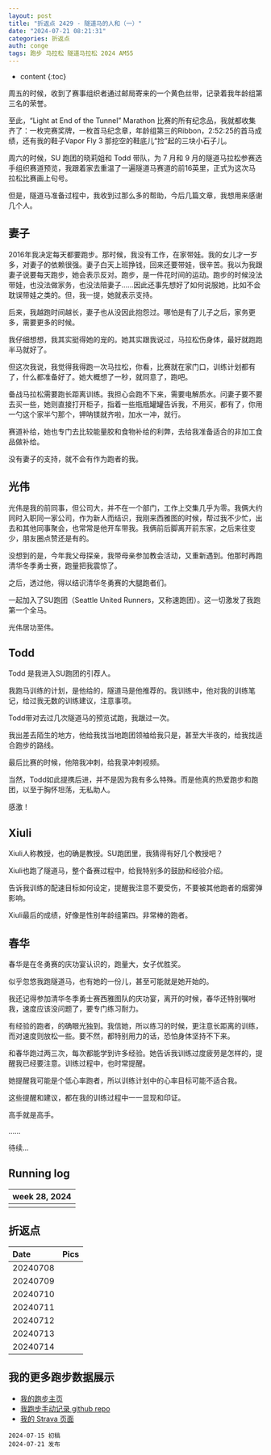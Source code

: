 ```yaml
---
layout: post
title: "折返点 2429 - 隧道马的人和（一）"
date: "2024-07-21 08:21:31"
categories: 折返点
auth: conge
tags: 跑步 马拉松 隧道马拉松 2024 AM55
---
```

* content
{:toc}

周五的时候，收到了赛事组织者通过邮局寄来的一个黄色丝带，记录着我年龄组第三名的荣誉。

至此，“Light at End of the Tunnel” Marathon 比赛的所有纪念品，我就都收集齐了：一枚完赛奖牌，一枚首马纪念章，年龄组第三的Ribbon，2:52:25的首马成绩，还有我的鞋子Vapor Fly 3 那挖空的鞋底儿“捡”起的三块小石子儿。

周六的时候，SU 跑团的晓莉姐和 Todd 带队，为 7 月和 9 月的隧道马拉松参赛选手组织赛道预览，我跟着家去重温了一遍隧道马赛道的前16英里，正式为这次马拉松比赛画上句号。

但是，隧道马准备过程中，我收到过那么多的帮助，今后几篇文章，我想用来感谢几个人。






## 妻子

2016年我决定每天都要跑步。那时候，我没有工作，在家带娃。我的女儿才一岁多，对妻子的依赖很强。妻子白天上班挣钱，回来还要带娃，很辛苦。我以为我跟妻子说要每天跑步，她会表示反对。跑步，是一件花时间的运动。跑步的时候没法带娃，也没法做家务，也没法陪妻子……因此还事先想好了如何说服她，比如不会耽误带娃之类的。但，我一提，她就表示支持。

后来，我越跑时间越长，妻子也从没因此抱怨过。哪怕是有了儿子之后，家务更多，需要更多的时候。

我仔细想想，我其实挺得她的宠的。她其实跟我说过，马拉松伤身体，最好就跑跑半马就好了。

但这次我说，我觉得我得跑一次马拉松，你看，比赛就在家门口，训练计划都有了，什么都准备好了。她大概想了一秒，就同意了，跑吧。

备战马拉松需要跑长距离训练。我担心会跑不下来，需要电解质水。问妻子要不要去买一些，她则直接打开柜子，指着一些瓶瓶罐罐告诉我，不用买，都有了，你用一勺这个家半勺那个，钾呐镁就齐啦，加水一冲，就行。

赛道补给，她也专门去比较能量胶和食物补给的利弊，去给我准备适合的非加工食品做补给。

没有妻子的支持，就不会有作为跑者的我。

## 光伟

光伟是我的前同事，但公司大，并不在一个部门，工作上交集几乎为零。我俩大约同时入职同一家公司，作为新人而结识，我刚来西雅图的时候，帮过我不少忙，出去和其他同事聚会，也常常是他开车带我。我俩前后脚离开前东家，之后来往变少，朋友圈点赞还是有的。

没想到的是，今年我父母探亲，我带母亲参加教会活动，又重新遇到。他那时再跑清华冬季勇士赛，跑量把我震惊了。

之后，透过他，得以结识清华冬勇赛的大腿跑者们。

一起加入了SU跑团（Seattle United Runners，又称速跑团）。这一切激发了我跑第一个全马。

光伟居功至伟。

## Todd

Todd 是我进入SU跑团的引荐人。

我跑马训练的计划，是他给的，隧道马是他推荐的。我训练中，他对我的训练笔记，给过我无数的训练建议，注意事项。

Todd带对去过几次隧道马的预览试跑，我跟过一次。

我出差去陌生的地方，他给我找当地跑团领袖给我只是，甚至大半夜的，给我找适合跑步的路线。

最后比赛的时候，他陪我冲刺，给我录冲刺视频。

当然，Todd如此提携后进，并不是因为我有多么特殊。而是他真的热爱跑步和跑团，以至于胸怀坦荡，无私助人。

感激！

## Xiuli

Xiuli人称教授，也的确是教授。SU跑团里，我猜得有好几个教授吧？

Xiuli也跑了隧道马，整个备赛过程中，给我特别多的鼓励和经验介绍。

告诉我训练的配速目标如何设定，提醒我注意不要受伤，不要被其他跑者的烟雾弹影响。

Xiuli最后的成绩，好像是性别年龄组第四。非常棒的跑者。

## 春华

春华是在冬勇赛的庆功宴认识的，跑量大，女子优胜奖。

似乎忽悠我跑隧道马，也有她的一份儿，甚至可能就是她开始的。

我还记得参加清华冬季勇士赛西雅图队的庆功宴，离开的时候，春华还特别嘱咐我，速度应该没问题了，要专门练习耐力。

有经验的跑者，的确眼光独到。我信她，所以练习的时候，更注意长距离的训练，而对速度则放松一些。要不然，都特别用力的话，恐怕身体坚持不下来。

和春华跑过两三次，每次都能学到许多经验。她告诉我训练过度疲劳是怎样的，提醒我已经要注意。训练过程中，也时常提醒。

她提醒我可能是个低心率跑者，所以训练计划中的心率目标可能不适合我。

这些提醒和建议，都在我的训练过程中一一显现和印证。

高手就是高手。

……


待续...



## Running log

| week 28, 2024 |
| :-----------: |
|  |

## 折返点

| Date     | Pics  |
| :------- | :------------------------------------------------------------------: |
| 20240708 |  |
| 20240709 |  |
| 20240710 |  |
| 20240711 |  |
| 20240712 |  |
| 20240713 |  |
| 20240714 |  |  

## 我的更多跑步数据展示

* [我的跑步主页](https://conge.livingwithfcs.org/running_page/)
* [我跑步手动记录 github repo](https://github.com/conge/RunningStreak)
* [我的 Strava 页面](https://www.strava.com/athletes/57680242)

```
2024-07-15 初稿
2024-07-21 发布
```
